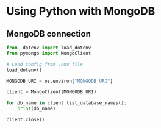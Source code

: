 # Using Python with MongoDB
## MongoDB connection
```python
from  dotenv import load_dotenv
from pymongo import MongoClient

# Load config from .env file
load_dotenv()

MONGODB_URI = os.environ["MONGODB_URI"]

client = MongoClient(MONGODB_URI)

for db_name in client.list_database_names():
    print(db_name)

client.close()
```